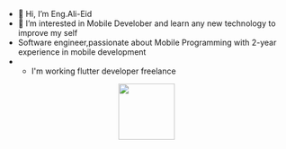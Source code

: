 - 👋 Hi, I’m Eng.Ali-Eid
- 👀 I’m interested in Mobile Develober and learn any new technology to improve my self
- Software engineer,passionate about Mobile Programming with 2-year experience in mobile development
- - I'm working flutter developer freelance 
<div id="header" align="center">
  <img src="https://media.giphy.com/media/M9gbBd9nbDrOTu1Mqx/giphy.gif" width="100"/>
</div>

